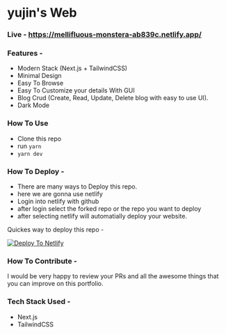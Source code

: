 # yujin's Web

### Live - https://mellifluous-monstera-ab839c.netlify.app/

### Features -

- Modern Stack (Next.js + TailwindCSS)
- Minimal Design
- Easy To Browse
- Easy To Customize your details With GUI
- Blog Crud (Create, Read, Update, Delete blog with easy to use UI).
- Dark Mode

### How To Use

- Clone this repo
- run `yarn`
- `yarn dev`

### How To Deploy -

- There are many ways to Deploy this repo.
- here we are gonna use netlify
- Login into netlify with github
- after login select the forked repo or the repo you want to deploy
- after selecting netlify will automatially deploy your website.

Quickes way to deploy this repo -

[![Deploy To Netlify](https://www.netlify.com/img/deploy/button.svg)](https://app.netlify.com/start/deploy?repository=https://github.com/hanliang38/yujin-portfolio)

### How To Contribute -

I would be very happy to review your PRs and all the awesome things that you can improve on this portfolio.

### Tech Stack Used -

- Next.js
- TailwindCSS
